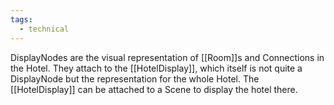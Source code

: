```yaml
---
tags:
  - technical
---
```

DisplayNodes are the visual representation of [[Room]]s and Connections in the Hotel. They attach to the [[HotelDisplay]], which itself is not quite a DisplayNode but the representation for the whole Hotel. The [[HotelDisplay]] can be attached to a Scene to display the hotel there.